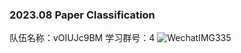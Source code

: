 ### 2023.08 Paper Classification
队伍名称：vOIUJc9BM 
学习群号：4
![WechatIMG335](https://github.com/lyevi/for_paper_classification/assets/106398886/d2520a0e-ba6d-465e-9f75-1e7f47cc2bc4)
